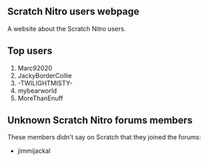 ## Scratch Nitro users webpage
A website about the Scratch Nitro users.

## Top users
1. Marc92020
2. JackyBorderCollie
3. -TWILIGHTMISTY-
4. mybearworld
5. MoreThanEnuff

## Unknown Scratch Nitro forums members
These members didn't say on Scratch that they joined the forums:
- jimmijackal
